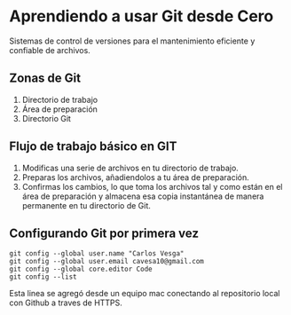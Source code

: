 # Aprendiendo a usar Git desde Cero
Sistemas de control de versiones para el mantenimiento eficiente y confiable de archivos.

## Zonas de Git
1. Directorio de trabajo
2. Área de preparación
3. Directorio Git

## Flujo de trabajo básico en GIT
1. Modificas una serie de archivos en tu directorio de trabajo.
2. Preparas los archivos, añadiendolos a tu área de preparación.
3. Confirmas los cambios, lo que toma los archivos tal y como están en el área de preparación y almacena esa copia instantánea de manera permanente en tu directorio de Git.

## Configurando Git por primera vez
```
git config --global user.name "Carlos Vesga"
git config --global user.email cavesa10@gmail.com
git config --global core.editor Code
git config --list
```
Esta linea se agregó desde un equipo mac conectando al repositorio local con Github a traves de HTTPS.